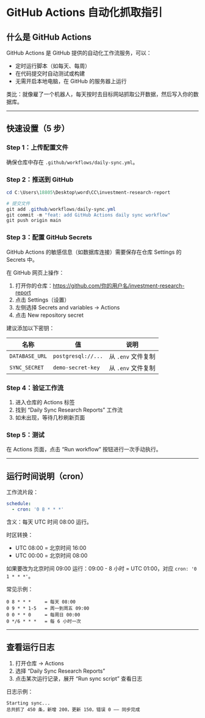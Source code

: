 # GitHub Actions 自动化抓取指引

## 什么是 GitHub Actions
GitHub Actions 是 GitHub 提供的自动化工作流服务，可以：
- 定时运行脚本（如每天、每周）
- 在代码提交时自动测试或构建
- 无需开启本地电脑，在 GitHub 的服务器上运行

类比：就像雇了一个机器人，每天按时去目标网站抓取公开数据，然后写入你的数据库。

---

## 快速设置（5 步）

### Step 1：上传配置文件
确保仓库中存在 `.github/workflows/daily-sync.yml`。

### Step 2：推送到 GitHub
```powershell
cd C:\Users\18805\Desktop\word\CC\investment-research-report

# 提交文件
git add .github/workflows/daily-sync.yml
git commit -m "feat: add GitHub Actions daily sync workflow"
git push origin main
```

### Step 3：配置 GitHub Secrets
GitHub Actions 的敏感信息（如数据库连接）需要保存在仓库 Settings 的 Secrets 中。

在 GitHub 网页上操作：
1. 打开你的仓库：https://github.com/你的用户名/investment-research-report
2. 点击 Settings（设置）
3. 左侧选择 Secrets and variables -> Actions
4. 点击 New repository secret

建议添加以下密钥：

| 名称 | 值 | 说明 |
|------|----|------|
| `DATABASE_URL` | `postgresql://...` | 从 `.env` 文件复制 |
| `SYNC_SECRET`  | `demo-secret-key`   | 从 `.env` 文件复制 |

### Step 4：验证工作流
1. 进入仓库的 Actions 标签
2. 找到 “Daily Sync Research Reports” 工作流
3. 如未出现，等待几秒刷新页面

### Step 5：测试
在 Actions 页面，点击 “Run workflow” 按钮进行一次手动执行。

---

## 运行时间说明（cron）
工作流片段：
```yaml
schedule:
  - cron: '0 8 * * *'
```
含义：每天 UTC 时间 08:00 运行。

时区转换：
- UTC 08:00 = 北京时间 16:00
- UTC 00:00 = 北京时间 08:00

如果要改为北京时间 09:00 运行：09:00 - 8 小时 = UTC 01:00，对应 `cron: '0 1 * * *'`。

常见示例：
```
0 8 * * *     = 每天 08:00
0 9 * * 1-5   = 周一到周五 09:00
0 0 * * 0     = 每周日 00:00
0 */6 * * *   = 每 6 小时一次
```

---

## 查看运行日志
1. 打开仓库 -> Actions
2. 选择 “Daily Sync Research Reports”
3. 点击某次运行记录，展开 “Run sync script” 查看日志

日志示例：
```
Starting sync...
总共抓了 450 条，新增 200，更新 150，错误 0 —— 同步完成
```

